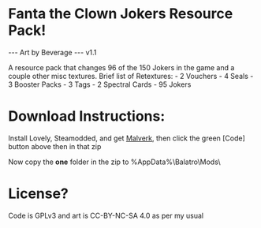 # Fanta the Clown Jokers Resource Pack!

--- Art by Beverage --- v1.1

A resource pack that changes 96 of the 150 Jokers in the game and a couple other misc textures.
Brief list of Retextures:
	- 2 Vouchers
	- 4 Seals
	- 3 Booster Packs
	- 3 Tags
	- 2 Spectral Cards
	- 95 Jokers


# Download Instructions:
Install Lovely, Steamodded, and get [Malverk](https://balatromods.miraheze.org/wiki/Malverk), then click the green [Code] button above then in that zip

Now copy the **one** folder in the zip to %AppData%\Balatro\Mods\

# License?

Code is GPLv3 and art is CC-BY-NC-SA 4.0 as per my usual


 


